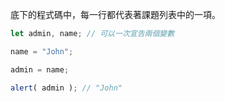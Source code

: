 底下的程式碼中，每一行都代表著課題列表中的一項。

```js run
let admin, name; // 可以一次宣告兩個變數

name = "John";

admin = name;

alert( admin ); // "John"
```

